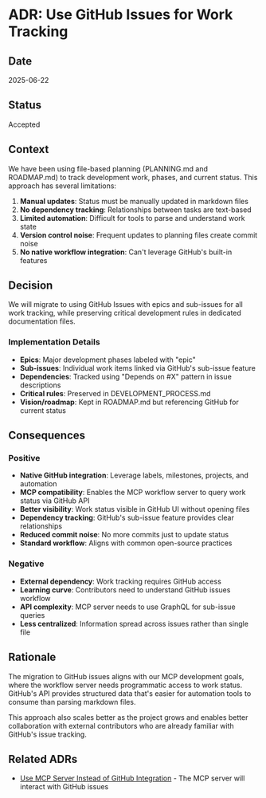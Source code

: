 # ADR: Use GitHub Issues for Work Tracking

## Date
2025-06-22

## Status
Accepted

## Context
We have been using file-based planning (PLANNING.md and ROADMAP.md) to track development work, phases, and current status. This approach has several limitations:

1. **Manual updates**: Status must be manually updated in markdown files
2. **No dependency tracking**: Relationships between tasks are text-based
3. **Limited automation**: Difficult for tools to parse and understand work state
4. **Version control noise**: Frequent updates to planning files create commit noise
5. **No native workflow integration**: Can't leverage GitHub's built-in features

## Decision
We will migrate to using GitHub Issues with epics and sub-issues for all work tracking, while preserving critical development rules in dedicated documentation files.

### Implementation Details
- **Epics**: Major development phases labeled with "epic"
- **Sub-issues**: Individual work items linked via GitHub's sub-issue feature
- **Dependencies**: Tracked using "Depends on #X" pattern in issue descriptions
- **Critical rules**: Preserved in DEVELOPMENT_PROCESS.md
- **Vision/roadmap**: Kept in ROADMAP.md but referencing GitHub for current status

## Consequences

### Positive
- **Native GitHub integration**: Leverage labels, milestones, projects, and automation
- **MCP compatibility**: Enables the MCP workflow server to query work status via GitHub API
- **Better visibility**: Work status visible in GitHub UI without opening files
- **Dependency tracking**: GitHub's sub-issue feature provides clear relationships
- **Reduced commit noise**: No more commits just to update status
- **Standard workflow**: Aligns with common open-source practices

### Negative
- **External dependency**: Work tracking requires GitHub access
- **Learning curve**: Contributors need to understand GitHub issues workflow
- **API complexity**: MCP server needs to use GraphQL for sub-issue queries
- **Less centralized**: Information spread across issues rather than single file

## Rationale
The migration to GitHub issues aligns with our MCP development goals, where the workflow server needs programmatic access to work status. GitHub's API provides structured data that's easier for automation tools to consume than parsing markdown files.

This approach also scales better as the project grows and enables better collaboration with external contributors who are already familiar with GitHub's issue tracking.

## Related ADRs
- [Use MCP Server Instead of GitHub Integration](20250622-mcp-over-github-integration.md) - The MCP server will interact with GitHub issues